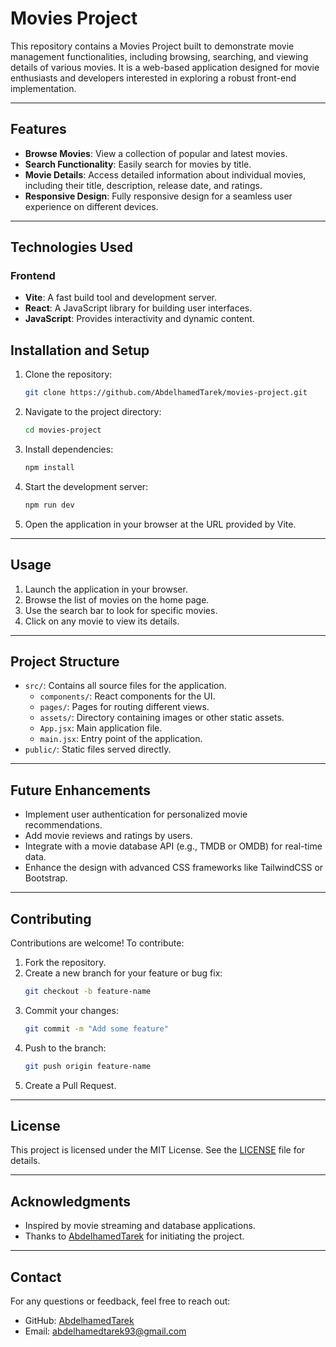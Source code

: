# Movies Project

This repository contains a Movies Project built to demonstrate movie management functionalities, including browsing, searching, and viewing details of various movies. It is a web-based application designed for movie enthusiasts and developers interested in exploring a robust front-end implementation.

---

## Features

- **Browse Movies**: View a collection of popular and latest movies.
- **Search Functionality**: Easily search for movies by title.
- **Movie Details**: Access detailed information about individual movies, including their title, description, release date, and ratings.
- **Responsive Design**: Fully responsive design for a seamless user experience on different devices.

---

## Technologies Used

### Frontend

- **Vite**: A fast build tool and development server.
- **React**: A JavaScript library for building user interfaces.
- **JavaScript**: Provides interactivity and dynamic content.

## Installation and Setup

1. Clone the repository:

   ```bash
   git clone https://github.com/AbdelhamedTarek/movies-project.git
   ```

2. Navigate to the project directory:

   ```bash
   cd movies-project
   ```

3. Install dependencies:

   ```bash
   npm install
   ```

4. Start the development server:

   ```bash
   npm run dev
   ```

5. Open the application in your browser at the URL provided by Vite.

---

## Usage

1. Launch the application in your browser.
2. Browse the list of movies on the home page.
3. Use the search bar to look for specific movies.
4. Click on any movie to view its details.

---

## Project Structure

- `src/`: Contains all source files for the application.
  - `components/`: React components for the UI.
  - `pages/`: Pages for routing different views.
  - `assets/`: Directory containing images or other static assets.
  - `App.jsx`: Main application file.
  - `main.jsx`: Entry point of the application.
- `public/`: Static files served directly.

---

## Future Enhancements

- Implement user authentication for personalized movie recommendations.
- Add movie reviews and ratings by users.
- Integrate with a movie database API (e.g., TMDB or OMDB) for real-time data.
- Enhance the design with advanced CSS frameworks like TailwindCSS or Bootstrap.

---

## Contributing

Contributions are welcome! To contribute:

1. Fork the repository.
2. Create a new branch for your feature or bug fix:
   ```bash
   git checkout -b feature-name
   ```
3. Commit your changes:
   ```bash
   git commit -m "Add some feature"
   ```
4. Push to the branch:
   ```bash
   git push origin feature-name
   ```
5. Create a Pull Request.

---

## License

This project is licensed under the MIT License. See the [LICENSE](LICENSE) file for details.

---

## Acknowledgments

- Inspired by movie streaming and database applications.
- Thanks to [AbdelhamedTarek](https://github.com/AbdelhamedTarek) for initiating the project.

---

## Contact

For any questions or feedback, feel free to reach out:

- GitHub: [AbdelhamedTarek](https://github.com/AbdelhamedTarek)
- Email: [abdelhamedtarek93@gmail.com](mailto:YourEmail@example.com)
